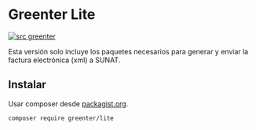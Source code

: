 # Greenter Lite

[![src greenter](https://img.shields.io/badge/src-greenter-brightgreen.svg)](https://github.com/thegreenter/greenter)

Esta versión solo incluye los paquetes necesarios para generar y enviar la factura electrónica (xml) a SUNAT.

## Instalar
Usar composer desde [packagist.org](https://packagist.org/packages/greenter/lite).
```
composer require greenter/lite
```